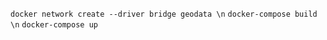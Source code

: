 ``docker network create --driver bridge geodata \n``
``docker-compose build \n``
``docker-compose up``
